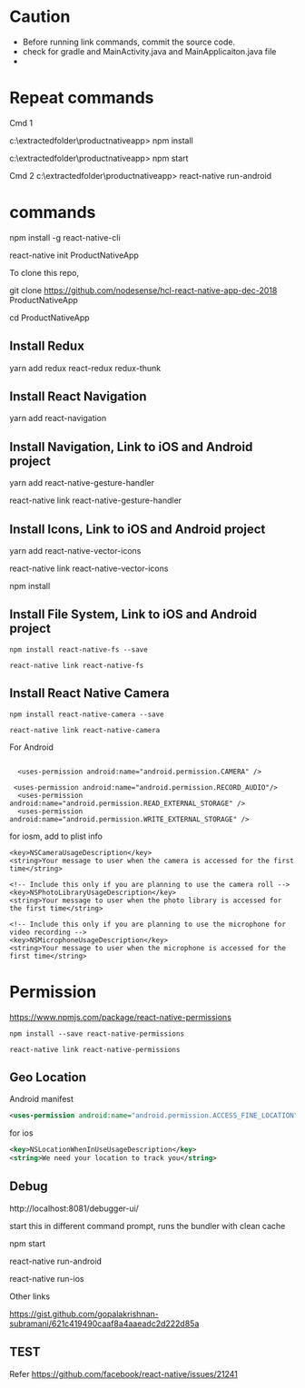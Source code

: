 # Caution

- Before running link commands, commit the source code.
- check for gradle and MainActivity.java and MainApplicaiton.java file
- 
# Repeat commands

Cmd 1

c:\extractedfolder\productnativeapp> npm install

c:\extractedfolder\productnativeapp> npm start 

Cmd 2
c:\extractedfolder\productnativeapp> react-native run-android


# commands



npm install -g react-native-cli


 react-native init ProductNativeApp


To clone this repo, 


git clone https://github.com/nodesense/hcl-react-native-app-dec-2018 ProductNativeApp


 cd ProductNativeApp


## Install Redux

yarn add redux react-redux redux-thunk

## Install React Navigation


yarn add react-navigation

## Install Navigation, Link to iOS and Android project

yarn add react-native-gesture-handler

react-native link react-native-gesture-handler

## Install Icons, Link to iOS and Android project

yarn add react-native-vector-icons

react-native link react-native-vector-icons

npm install


## Install File System, Link to iOS and Android project

```
npm install react-native-fs --save

react-native link react-native-fs
```





## Install React Native Camera

```
npm install react-native-camera --save

react-native link react-native-camera 
```



For Android

```

  <uses-permission android:name="android.permission.CAMERA" />

 <uses-permission android:name="android.permission.RECORD_AUDIO"/>
  <uses-permission android:name="android.permission.READ_EXTERNAL_STORAGE" />
  <uses-permission android:name="android.permission.WRITE_EXTERNAL_STORAGE" />

```

for iosm, add to plist info

```
<key>NSCameraUsageDescription</key>
<string>Your message to user when the camera is accessed for the first time</string>

<!-- Include this only if you are planning to use the camera roll -->
<key>NSPhotoLibraryUsageDescription</key>
<string>Your message to user when the photo library is accessed for the first time</string>

<!-- Include this only if you are planning to use the microphone for video recording -->
<key>NSMicrophoneUsageDescription</key>
<string>Your message to user when the microphone is accessed for the first time</string>

```

# Permission

https://www.npmjs.com/package/react-native-permissions

```
npm install --save react-native-permissions

react-native link react-native-permissions

```


## Geo Location

Android manifest

```xml
<uses-permission android:name="android.permission.ACCESS_FINE_LOCATION" />


```


for ios

```xml
<key>NSLocationWhenInUseUsageDescription</key>
<string>We need your location to track you</string>
```


## Debug

http://localhost:8081/debugger-ui/



start this in different command prompt, runs the bundler with clean cache



npm start


react-native run-android

react-native run-ios



Other links

https://gist.github.com/gopalakrishnan-subramani/621c419490caaf8a4aaeadc2d222d85a


## TEST

Refer https://github.com/facebook/react-native/issues/21241


